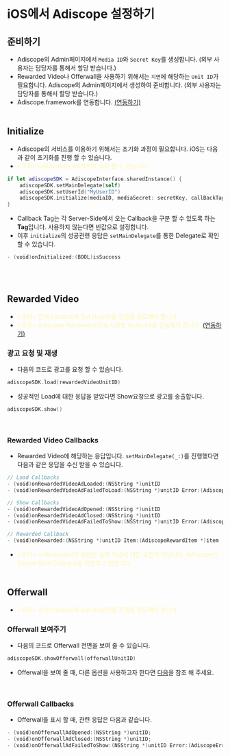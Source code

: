 # iOS에서 Adiscope 설정하기
## 준비하기 
* Adiscope의 Admin페이지에서 `Media ID`와 `Secret Key`를 생성합니다. (외부 사용자는 담당자를 통해서 할당 받습니다.)
* Rewarded Video나 Offerwall을 사용하기 위해서는 `지면`에 해당하는 `Unit ID`가 필요합니다. Adiscope의 Admin페이지에서 생성하여 준비합니다. (외부 사용자는 담당자를 통해서 할당 받습니다.)
* Adiscope.framework를 연동합니다. [(연동하기)](https://github.com/adiscope/Adiscope-iOS-Sample/blob/main/Installation_manual.md#installation)
<br><br>

## Initialize
* Adiscope의 서비스를 이용하기 위해서는 초기화 과정이 필요합니다. iOS는 다음과 같이 초기화를 진행 할 수 있습니다.
* <span style='color: #fff5b1'><주의> setUserId는 64자까지 설정 할 수 있습니다.</span>
```swift
if let adiscopeSDK = AdiscopeInterface.sharedInstance() {
    adiscopeSDK.setMainDelegate(self)
    adiscopeSDK.setUserId("MyUserID")
    adiscopeSDK.initialize(mediaID, mediaSecret: secretKey, callBackTag: "")
}
```

* Callback Tag는 각 Server-Side에서 오는 Callback을 구분 할 수 있도록 하는 **Tag**입니다. 사용하지 않는다면 빈값으로 설정합니다.
* 이후 `initialize`의 성공관련 응답은 `setMainDelegate`를 통한 Delegate로 확인 할 수 있습니다.
```swift
- (void)onInitialized:(BOOL)isSuccess 
```
<br><br>

## Rewarded Video
* <span style='color: #fff5b1'><주의> 먼저 Initialize와 Set UserID를 진행을 완료해야 합니다.</span>
* <span style='color: #fff5b1'><주의> Adiscope.framework외에 사용할 Network를 연동해야 합니다. [(연동하기)](https://github.com/adiscope/Adiscope-iOS-Sample/blob/main/Installation_manual.md#installation)</span>

### 광고 요청 및 재생
* 다음의 코드로 광고를 요청 할 수 있습니다. 
```swift
adiscopeSDK.load(rewardedVideoUnitID)
```

* 성공적인 Load에 대한 응답을 받았다면 Show요청으로 광고를 송출합니다. 
```swift
adiscopeSDK.show()
```

<br>

### Rewarded Video Callbacks
* Rewarded Video에 해당하는 응답입니다. `setMainDelegate(_:)`를 진행했다면 다음과 같은 응답을 수신 받을 수 있습니다.
```swift
// Load Callbacks
- (void)onRewardedVideoAdLoaded:(NSString *)unitID
- (void)onRewardedVideoAdFailedToLoad:(NSString *)unitID Error:(AdiscopeError *)error

// Show Callbacks
- (void)onRewardedVideoAdOpened:(NSString *)unitID
- (void)onRewardedVideoAdClosed:(NSString *)unitID
- (void)onRewardedVideoAdFailedToShow:(NSString *)unitID Error:(AdiscopeError *)error

// Rewarded Callback
- (void)onRewarded:(NSString *)unitID Item:(AdiscopeRewardItem *)item
```
* <span style='color: #fff5b1'><주의> onRewarded의 응답은 실제 지급에 대한 요청이 아닙니다. Adiscope는 Server-Side Callback을 지원하고 있습니다.</span>
<br><br>

## Offerwall
* <span style='color: #fff5b1'><주의> 먼저 Initialize와 Set UserID를 진행을 완료해야 합니다.</span>

### Offerwall 보여주기
* 다음의 코드로 Offerwall 전면을 보여 줄 수 있습니다. 
```swift
adiscopeSDK.showOfferwall(offerwallUnitID)
```
* Offerwall을 보여 줄 때, 다른 옵션을 사용하고자 한다면 [다음](https://github.com/adiscope/Adiscope-iOS-Sample/blob/main/api_documentation.md#offerwall)을 참조 해 주세요.

<br>

### Offerwall Callbacks
* Offerwall을 표시 할 때, 관련 응답은 다음과 같습니다.
```swift
- (void)onOfferwallAdOpened:(NSString *)unitID;
- (void)onOfferwallAdClosed:(NSString *)unitID;
- (void)onOfferwallAdFailedToShow:(NSString *)unitID Error:(AdiscopeError *)error;
```